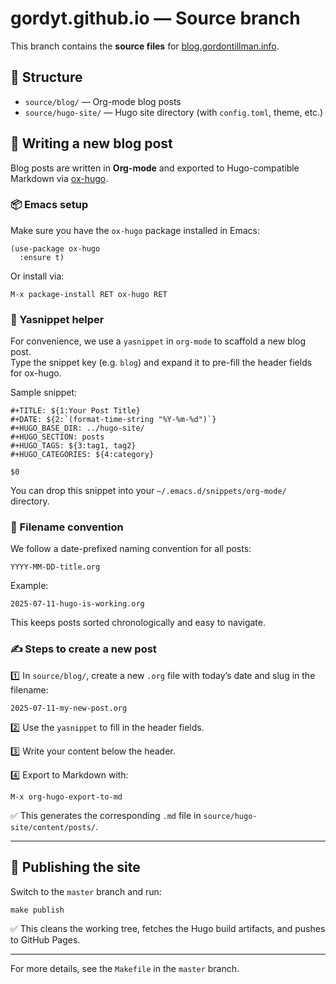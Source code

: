 # gordyt.github.io — Source branch

This branch contains the **source files** for [blog.gordontillman.info](https://blog.gordontillman.info/).

## 📑 Structure
- `source/blog/` — Org-mode blog posts
- `source/hugo-site/` — Hugo site directory (with `config.toml`, theme, etc.)

## 📝 Writing a new blog post

Blog posts are written in **Org-mode** and exported to Hugo-compatible Markdown via [ox-hugo](https://ox-hugo.scripter.co/).

### 📦 Emacs setup
Make sure you have the `ox-hugo` package installed in Emacs:
```elisp
(use-package ox-hugo
  :ensure t)
```

Or install via:
```
M-x package-install RET ox-hugo RET
```

### 🧩 Yasnippet helper
For convenience, we use a `yasnippet` in `org-mode` to scaffold a new blog post.  
Type the snippet key (e.g. `blog`) and expand it to pre-fill the header fields for ox-hugo.

Sample snippet:
```
#+TITLE: ${1:Your Post Title}
#+DATE: ${2:`(format-time-string "%Y-%m-%d")`}
#+HUGO_BASE_DIR: ../hugo-site/
#+HUGO_SECTION: posts
#+HUGO_TAGS: ${3:tag1, tag2}
#+HUGO_CATEGORIES: ${4:category}

$0
```

You can drop this snippet into your `~/.emacs.d/snippets/org-mode/` directory.

### 📆 Filename convention
We follow a date-prefixed naming convention for all posts:
```
YYYY-MM-DD-title.org
```

Example:
```
2025-07-11-hugo-is-working.org
```

This keeps posts sorted chronologically and easy to navigate.

### ✍️ Steps to create a new post
1️⃣ In `source/blog/`, create a new `.org` file with today’s date and slug in the filename:
```
2025-07-11-my-new-post.org
```

2️⃣ Use the `yasnippet` to fill in the header fields.

3️⃣ Write your content below the header.

4️⃣ Export to Markdown with:
```
M-x org-hugo-export-to-md
```

✅ This generates the corresponding `.md` file in `source/hugo-site/content/posts/`.

---

## 🚀 Publishing the site
Switch to the `master` branch and run:
```
make publish
```

✅ This cleans the working tree, fetches the Hugo build artifacts, and pushes to GitHub Pages.

---

For more details, see the `Makefile` in the `master` branch.
